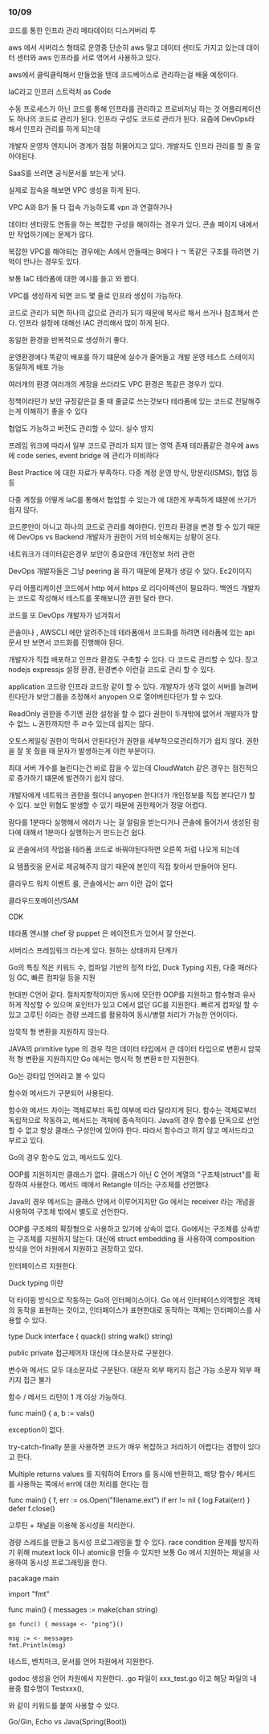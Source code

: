 ### 10/09

코드를 통한 인프라 관리 
메타데이터 디스커버리 투 

aws 에서 서버리스 형태로 운영중 
단순히 aws 말고 데이터 센터도 가지고 있는데 데이터 센터와 aws 인프라를 서로
엮어서 사용하고 있다. 

aws에서 클릭클릭해서 만들었을 텐데 코드베이스로 관리하는걸 배울 예정이다. 

IaC라고 인프러 스트럭처 as Code 

수동 프로세스가 아닌 코드를 통해 인프라를 관리하고 프로비저닝 하는 것
어플리케이션도 하나의 코드로 관리가 된다. 
인프라 구성도 코드로 관리가 된다. 
요즘에 DevOps라 해서 인프라 관리를 하게 되는데

개발자 운영자 엔지니어 경계가 점점 허물어지고 있다. 
개발자도 인프라 관리를 할 줄 알아야된다. 

SaaS를 쓰려면 공식문서롤 보는게 낫다. 

실제로 접속을 해보면 VPC 생성을 하게 된다. 

VPC A와 B가 둘 다 접속 가능하도록 vpn 과 연결하거나 

데이터 센터랑도 연동을 하는 복잡한 구성을 해야하는 경우가 있다. 
콘솔 페이지 내에서만 작업하기에는 문제가 많다. 

복잡한 VPC를 해야되는 경우에는 A에서 만들때는 B에다ㅏㄱ 똑같은 구조를 하려면 
기억이 안나는 경우도 있다. 

보통 IaC 테라폼에 대한 예시를 들고 와 봤다. 

VPC를 생성하게 되면 코드 몇 줄로 인프라 생성이 가능하다. 

코드로 관리가 되면 하나의 값으로 관리가 되기 때문에 복사르 해서 쓰거나 참조해서 쓴다. 
인프라 설정에 대해선 IAC 관리해서 많이 하게 된다. 

동일한 환경을 반복적으로 생성하기 좋다. 

운영환경에다 똑같이 배포를 하기 떄문에 실수가 줄어들고 개발 운영 테스트 
스테이지 동일하게 배포 가능 

여러개의 환경
여러개의 계정을 쓰더라도 VPC 환경은 똑같은 경우가 있다. 

정책이라던가 보안 규정같은걸 줄 때 줄글로 쓰는것보다 테라폼에 있는 코드로 
전달해주는게 이해하기 좋을 수 있다 

협업도 가능하고 버전도 관리할 수 있다. 
실수 방지 

프레임 워크에 따라서 일부 코드로 관리가 되지 않는 영역 존재 
테라폼같은 경우에 aws 에 code series, event bridge 에 관리가 미비하다

Best Practice 에 대한 자료가 부족하다. 
다중 계정 운영 방식, 망분리(ISMS), 협업 등등

다중 계정을 어떻게 IaC를 통해서 협업할 수 있는가 에 대한게 부족하게 떄문에 
쓰기가 쉽지 않다. 

코드뿐만이 아니고 하나의 코드로 관리를 해야한다. 
인프라 환경을 변경 할 수 있기 때문에 DevOps vs Backend 개발자가 
권한이 거의 비슷해지는 상황이 온다. 

네트워크가 데이터같은경우 보안이 중요한데 
개인정보 처리 관련 

DevOps 개발자들은 그냥 peering 을 하기 때문에 문제가 생길 수 있다. 
Ec2이미지

우리 어플리케이션 코드에서 http 에서 https 로 리다이렉션이 필요하다. 
백엔드 개발자는  코드로 작성해서 테스트를 못해보니깐 권한 달라 한다. 

코드를 또 DevOps 개발자가 넘겨줘서 

콘솔이나 , AWSCLI 에만 알려주는데 테라폼에서 코드화를 하려면 테라폼에 있는 api 문서
만 보면서 코드화를 진행해야 된다. 

개발자가 직접 배포하고 인프라 환경도 구축할 수 있다. 
다 코드로 관리할 수 있다. 
장고 nodejs expressjs 설정 환경, 환경변수 이런걸 코드로 관리 할 수 있다. 

application 코드랑 인프라 코드랑 같이 할 수 있다. 
개발자가 생각 없이 서버를 늘려버린다던가 보안그룹을 조정해서 
anyopen 으로 열어버린다던가 할 수 있다. 

ReadOnly 권한을 주기엔 권한 설정을 할 수 없다 
권한이 두개밖에 없어서 개발자가 할 수 없느 ㄴ권한까지만 주 ㄹ수 있는데 
쉽지는 않다. 

오토스케일링 권한이 막혀서 안된다던가 
권한을 세부적으로관리하기가 쉽지 않다. 권한을 잘 못 줬을 때 문자가 발생하는게 
이런 부분이다. 

최대 서버 개수를 늘린다는건 바로 잡을 수 있는데 CloudWatch 같은 경우는 
점진적으로 증가하기 떄문에 발견하기 쉽지 않다. 

개발자에게 네트워크 권한을 줬더니 anyopen 한다더가 개인정보를 직접 본다던가 할 
수 있다. 
보안 위협도 발생할 수 있기 때문에 권한제어가 정말 어렵다. 

람다를 1분마다 실행해서 에러가 나는 걸 알림을 받는다거나 
콘솔에 들어가서 생성된 람다에 대해서 1분마다 실행하는거 만드는건 쉽다. 

요 콘솔에서의 작업을 테라폼 코드로 바꿔야된다하면 오른쪽 처럼 나오게 되는데 

요 템플릿을 문서로 제공해주지 않기 때문에 본인이 직접 찾아서 만들어야 된다. 

클라우드 워치 이벤트 룰, 콘솔에서는 arn 이란 갑이 없다

클라우드포메이션/SAM

CDK

테라폼 엔시블 
chef 랑 puppet 은 에이전트가 있어서 잘 안쓴다. 

서버리스 프레임워크 라는게 있다. 원하는 상태까지 단계가 

Go의 특징 적은 키워드 수, 컴파일 기반의 정적 타입, Duck Typing 지원, 다중
패러다임  GC, 빠른 컴파일 등을 지원 

현대판 C언어 같다. 
절차지향적이지만 동시에 모던한 OOP를 지원하고 함수형과 유사하게 작성할 수 있으며
포인터가 있고 C에서 없던 GC를 지원한다. 빠르게 컴파일 할 수 있고 고루틴 이라는
경량 쓰레드를 활용하여 동시/병렬 처리가 가능한 언어이다. 

암묵적 형 변환을 지원하지 않는다. 

JAVA의 primitive type 의 경우 작은 데이터 타입에서 큰 데이터 타입으로 변환시
암묵적 형 변환을 지원하지만 Go 에서는 명시적 형 변환ㅎ만 지원한다. 

Go는 강타입 언어라고 볼 수 있다

함수와 메서드가 구분되어 사용된다. 

함수와 메서드 차이는 객체로부터 독립 여부에 따라 달라지게 된다. 함수는 객체로부터 
독립적으로 작동하고, 메서드는 객체에 종속적이다. Java의 경우 함수를 
단독으로 선언할 수 없고 항상 클래스 구성안에 있어야 한다. 
따라서 함수라고 하지 않고 메서드라고 부르고 있다. 

Go의 경우 함수도 있고, 메서드도 있다. 

OOP를 지원하지만 클래스가 없다. 
클래스가 아닌 C 언어 계열의 "구조체(struct"를 확장하여 사용한다. 
메서드 예에서 Retangle 이라는 구조체를 선언했다. 

Java의 경우 메서드는 클래스 안에서 이루어지지만 Go 에서는 
receiver 라는 개념을 사용하여 구조체 밖에서 별도로 선언한다. 

OOP를 구조체의 확장형으로 사용하고 있기에 상속이 없다. 
Go에서는 구조체를 상속받는 구조체를 지원하지 않는다. 대신에 struct embedding 을 
사용하여 composition 방식을 언어 차원에서 지원하고 권장하고 있다. 

인터페이스르 지원한다. 

Duck typing 이란 

덕 타이핑 방식으로 작동하는 Go의 인터페이스이다. Go 에서 인터페이스의역할은
객체의 동작을 표현하는 것이고, 인터페이스가 표현한대로 동작하는 객체는 인터페이스를 
사용할 수 있다. 

type Duck interface {
quack() string
walk() string)

public private 접근제어자 대신에 대소문자로 구분한다. 

변수와 메서드 모두 대소문자로 구분된다. 
대문자 외부 패키지 접근 가능 
소문자 외부 패키지 접근 불가 

함수 / 메서드 리턴이 1 개 이상 가능하다. 

func main() {
a, b := vals()

exception이 없다. 

try-catch-finally 문을 사용하면 코드가 매우 복잡하고 처리하기 어렵다는 경향이 
있다고 한다. 

Multiple returns values 를 지워하여 Errors 를 동시에 반환하고, 
해당 함수/ 메서드를 사용하는 쪽에서 err에 대한 처리를 한다는 점 


func main() {
    f, err := os.Open("filename.ext")
    if err != nil {
        log.Fatal(err)
    }
    defer f.close()

고루틴 + 채널을 이용해 동시성을 처리한다. 

경량 스레드를 만들고 동시성 프로그래밍을 할 수 있다. 
race condition 문제를 방지하기 위해 mutext lock 이나 atomic을 만들 수 있지만 
보통 Go 에서 지원하는 채널을 사용하여 동시성 프로그래밍을 한다. 

pacakage main

import "fmt"

func main() {
    messages := make(chan string)
    
    go func() { message <- "ping"}()

    msg := <- messages
    fmt.Println(msg)

테스트, 벤치마크, 문서를 언어 차원에서 지원한다. 

godoc 생성을 언어 차원에서 지원한다. 
.go 파일이 xxx_test.go 이고 해당 파일의 내용중 함수명이
Testxxx(), 

와 같이 키워드를 붙여 사용할 수 있다. 

Go/Gin, Echo vs Java(Spring(Boot))

































